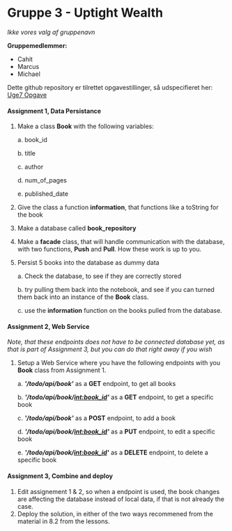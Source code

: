 # Gruppe 3 - Uptight Wealth
*Ikke vores valg af gruppenavn*

**Gruppemedlemmer:**
- Cahit
- Marcus
- Michael

Dette github repository er tilrettet opgavestillinger, så udspecifieret her: [Uge7 Opgave](https://docs.google.com/document/d/1ojSiBWwLo4-Rc7763vx6aVEYdNluATOMja9qqk4dodU/edit#) 


#### Assignment 1, Data Persistance
1. Make a class **Book** with the following variables:

    a. book_id
    
    b. title
    
    c. author
    
    d. num_of_pages
    
    e. published_date
    
2. Give the class a function **information**, that functions like a toString for the book
3. Make a database called **book_repository**
4. Make a **facade** class, that will handle communication with the database, with two functions, **Push** and **Pull**. How these work is up to you.
5. Persist 5 books into the database as dummy data

    a. Check the database, to see if they are correctly stored
    
    b. try pulling them back into the notebook, and see if you can turned them back into an instance of the **Book** class.
    
    c. use the **information** function on the books pulled from the database.

#### Assignment 2, Web Service
*Note, that these endpoints does not have to be connected database yet, as that is part of Assignment 3, but you can do that right away if you wish*
1. Setup a Web Service where you have the following endpoints with you **Book** class from Assignment 1.

    a. ***'/todo/api/book'*** as a **GET** endpoint, to get all books

    b. ***'/todo/api/book/<int:book_id>'*** as a **GET** endpoint, to get a specific book

    c. ***'/todo/api/book'*** as a **POST** endpoint, to add a book

    d. ***'/todo/api/book/<int:book_id>'*** as a **PUT** endpoint, to edit a specific book

    e. ***'/todo/api/book/<int:book_id>'*** as a **DELETE** endpoint, to delete a specific book


#### Assignment 3, Combine and deploy
1. Edit assignement 1 & 2, so when a endpoint is used, the book changes are affecting the database instead of local data, if that is not already the case.
2. Deploy the solution, in either of the two ways recommened from the material in 8.2 from the lessons.

